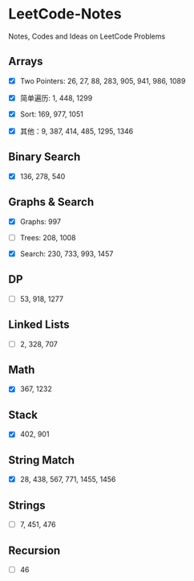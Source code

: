 # LeetCode-Notes

Notes, Codes and Ideas on LeetCode Problems

## Arrays 

- [x] Two Pointers: 26, 27, 88, 283, 905, 941, 986, 1089

- [x] 简单遍历: 1, 448, 1299

- [x] Sort: 169, 977, 1051

- [x] 其他：9, 387, 414, 485, 1295, 1346

## Binary Search
- [x] 136, 278, 540

## Graphs & Search
- [x] Graphs: 997

- [ ] Trees: 208, 1008

- [x] Search: 230, 733, 993, 1457

## DP
- [ ] 53, 918, 1277

## Linked Lists
- [ ] 2, 328, 707

## Math
- [x] 367, 1232

## Stack
- [x] 402, 901

## String Match
- [x] 28, 438, 567, 771, 1455, 1456

## Strings 
- [ ] 7, 451, 476

## Recursion
- [ ] 46